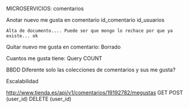 
MICROSERVICIOS: comentarios

Anotar nuevo me gusta en comentario
    id_comentario
    id_usuarios
    
    Alta de documento.... Puede ser que mongo lo rechace por que ya existe... ok

Quitar nuevo me gusta en comentario:
    Borrado

Cuantos me gusta tiene:
    Query COUNT


BBDD Diferente solo las colecciones de comentarios y sus me gusta?

Escalabilidad

http://www.tienda.es/api/v1/comentarios/19192782/megustas
    GET
    POST (user_id)
    DELETE (user_id)
    